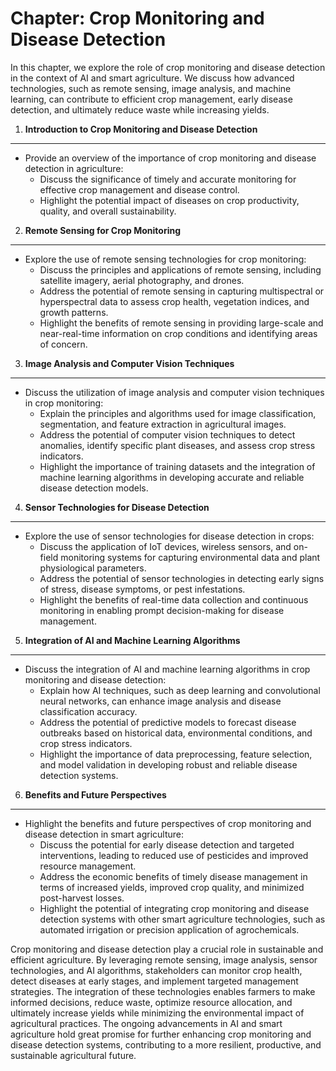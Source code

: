 Chapter: Crop Monitoring and Disease Detection
==============================================

In this chapter, we explore the role of crop monitoring and disease detection in the context of AI and smart agriculture. We discuss how advanced technologies, such as remote sensing, image analysis, and machine learning, can contribute to efficient crop management, early disease detection, and ultimately reduce waste while increasing yields.

1. **Introduction to Crop Monitoring and Disease Detection**
------------------------------------------------------------

* Provide an overview of the importance of crop monitoring and disease detection in agriculture:
  * Discuss the significance of timely and accurate monitoring for effective crop management and disease control.
  * Highlight the potential impact of diseases on crop productivity, quality, and overall sustainability.

2. **Remote Sensing for Crop Monitoring**
-----------------------------------------

* Explore the use of remote sensing technologies for crop monitoring:
  * Discuss the principles and applications of remote sensing, including satellite imagery, aerial photography, and drones.
  * Address the potential of remote sensing in capturing multispectral or hyperspectral data to assess crop health, vegetation indices, and growth patterns.
  * Highlight the benefits of remote sensing in providing large-scale and near-real-time information on crop conditions and identifying areas of concern.

3. **Image Analysis and Computer Vision Techniques**
----------------------------------------------------

* Discuss the utilization of image analysis and computer vision techniques in crop monitoring:
  * Explain the principles and algorithms used for image classification, segmentation, and feature extraction in agricultural images.
  * Address the potential of computer vision techniques to detect anomalies, identify specific plant diseases, and assess crop stress indicators.
  * Highlight the importance of training datasets and the integration of machine learning algorithms in developing accurate and reliable disease detection models.

4. **Sensor Technologies for Disease Detection**
------------------------------------------------

* Explore the use of sensor technologies for disease detection in crops:
  * Discuss the application of IoT devices, wireless sensors, and on-field monitoring systems for capturing environmental data and plant physiological parameters.
  * Address the potential of sensor technologies in detecting early signs of stress, disease symptoms, or pest infestations.
  * Highlight the benefits of real-time data collection and continuous monitoring in enabling prompt decision-making for disease management.

5. **Integration of AI and Machine Learning Algorithms**
--------------------------------------------------------

* Discuss the integration of AI and machine learning algorithms in crop monitoring and disease detection:
  * Explain how AI techniques, such as deep learning and convolutional neural networks, can enhance image analysis and disease classification accuracy.
  * Address the potential of predictive models to forecast disease outbreaks based on historical data, environmental conditions, and crop stress indicators.
  * Highlight the importance of data preprocessing, feature selection, and model validation in developing robust and reliable disease detection systems.

6. **Benefits and Future Perspectives**
---------------------------------------

* Highlight the benefits and future perspectives of crop monitoring and disease detection in smart agriculture:
  * Discuss the potential for early disease detection and targeted interventions, leading to reduced use of pesticides and improved resource management.
  * Address the economic benefits of timely disease management in terms of increased yields, improved crop quality, and minimized post-harvest losses.
  * Highlight the potential of integrating crop monitoring and disease detection systems with other smart agriculture technologies, such as automated irrigation or precision application of agrochemicals.

Crop monitoring and disease detection play a crucial role in sustainable and efficient agriculture. By leveraging remote sensing, image analysis, sensor technologies, and AI algorithms, stakeholders can monitor crop health, detect diseases at early stages, and implement targeted management strategies. The integration of these technologies enables farmers to make informed decisions, reduce waste, optimize resource allocation, and ultimately increase yields while minimizing the environmental impact of agricultural practices. The ongoing advancements in AI and smart agriculture hold great promise for further enhancing crop monitoring and disease detection systems, contributing to a more resilient, productive, and sustainable agricultural future.
